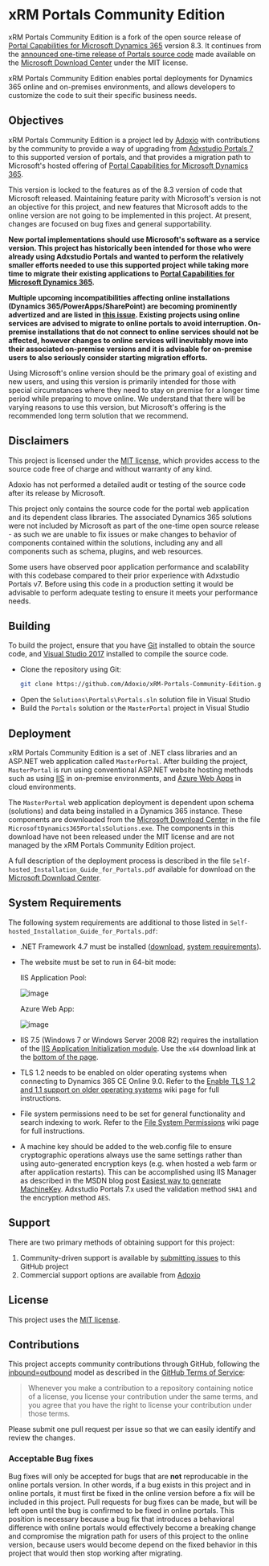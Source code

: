 # xRM Portals Community Edition

xRM Portals Community Edition is a fork of the open source release of [Portal Capabilities for Microsoft Dynamics 365](https://docs.microsoft.com/en-us/dynamics365/customer-engagement/portals/administer-manage-portal-dynamics-365) version 8.3. It continues from the [announced one-time release of Portals source code](https://roadmap.dynamics.com/?i=e2f80f10-118c-e711-8118-3863bb36dd08#) made available on the [Microsoft Download Center](https://www.microsoft.com/en-us/download/details.aspx?id=55789) under the MIT license.

xRM Portals Community Edition enables portal deployments for Dynamics 365 online and on-premises environments, and allows developers to customize the code to suit their specific business needs.

## Objectives

xRM Portals Community Edition is a project led by [Adoxio](https://www.adoxio.com/) with contributions by the community to provide a way of upgrading from [Adxstudio Portals 7](https://community.adxstudio.com/products/adxstudio-portals/releases/adxstudio-portals-7/) to this supported version of portals, and that provides a migration path to Microsoft's hosted offering of [Portal Capabilities for Microsoft Dynamics 365](https://docs.microsoft.com/en-us/dynamics365/customer-engagement/portals/administer-manage-portal-dynamics-365).

This version is locked to the features as of the 8.3 version of code that Microsoft released. Maintaining feature parity with Microsoft's version is not an objective for this project, and new features that Microsoft adds to the online version are not going to be implemented in this project. At present, changes are focused on bug fixes and general supportability.
 
**New portal implementations should use Microsoft's software as a service version. This project has historically been intended for those who were already using Adxstudio Portals and wanted to perform the relatively smaller efforts needed to use this supported project while taking more time to migrate their existing applications to [Portal Capabilities for Microsoft Dynamics 365](https://docs.microsoft.com/en-us/dynamics365/customer-engagement/portals/administer-manage-portal-dynamics-365).**

**Multiple  upcoming incompatibilities affecting online installations (Dynamics 365/PowerApps/SharePoint) are becoming prominently advertized and are listed in [this issue](https://github.com/Adoxio/xRM-Portals-Community-Edition/issues/123). Existing projects using online services are advised to migrate to online portals to avoid interruption. On-premise installations that do not connect to online services should not be affected, however changes to online services will inevitably move into their associated on-premise versions and it is advisable for on-premise users to also seriously consider starting migration efforts.**

Using Microsoft's online version should be the primary goal of existing and new users, and using this version is primarily intended for those with special circumstances where they need to stay on premise for a longer time period while preparing to move online. We understand that there will be varying reasons to use this version, but Microsoft's offering is the recommended long term solution that we recommend.

## Disclaimers

This project is licensed under the [MIT license](https://opensource.org/licenses/MIT), which provides access to the source code free of charge and without warranty of any kind.

Adoxio has not performed a detailed audit or testing of the source code after its release by Microsoft.

This project only contains the source code for the portal web application and its dependent class libraries. The associated Dynamics 365 solutions were not included by Microsoft as part of the one-time open source release - as such we are unable to fix issues or make changes to behavior of components contained within the solutions, including any and all components such as schema, plugins, and web resources.

Some users have observed poor application performance and scalability with this codebase compared to their prior experience with Adxstudio Portals v7. Before using this code in a production setting it would be advisable to perform adequate testing to ensure it meets your performance needs.

## Building

To build the project, ensure that you have [Git](https://git-scm.com/downloads) installed to obtain the source code, and [Visual Studio 2017](https://docs.microsoft.com/en-us/visualstudio/welcome-to-visual-studio) installed to compile the source code.

- Clone the repository using Git:
  ```sh
  git clone https://github.com/Adoxio/xRM-Portals-Community-Edition.git
  ```
- Open the `Solutions\Portals\Portals.sln` solution file in Visual Studio
- Build the `Portals` solution or the `MasterPortal` project in Visual Studio

## Deployment

xRM Portals Community Edition is a set of .NET class libraries and an ASP.NET web application called `MasterPortal`. After building the project, `MasterPortal` is run using conventional ASP.NET website hosting methods such as using [IIS](https://www.iis.net/) in on-premise environments, and [Azure Web Apps](https://docs.microsoft.com/en-ca/azure/app-service-web/app-service-web-overview) in cloud environments.

The `MasterPortal` web application  deployment is dependent upon schema (solutions) and data being installed in a Dynamics 365 instance. These components are downloaded from the [Microsoft Download Center](https://www.microsoft.com/en-us/download/details.aspx?id=55789) in the file `MicrosoftDynamics365PortalsSolutions.exe`. The components in this download have not been released under the MIT license and are not managed by the xRM Portals Community Edition project.

A full description of the deployment process is described in the file `Self-hosted_Installation_Guide_for_Portals.pdf` available for download on the [Microsoft Download Center](https://www.microsoft.com/en-us/download/details.aspx?id=55789).

## System Requirements

The following system requirements are additional to those listed in `Self-hosted_Installation_Guide_for_Portals.pdf`:

- .NET Framework 4.7 must be installed ([download](https://www.microsoft.com/net/download/dotnet-framework-runtime/net47), [system requirements](https://docs.microsoft.com/en-us/dotnet/framework/get-started/system-requirements)).

- The website must be set to run in 64-bit mode:

  IIS Application Pool:
   
  ![image](https://user-images.githubusercontent.com/10599498/30821566-03ec5466-a1e3-11e7-80bd-bb0b1c724452.png)

  Azure Web App:
   
  ![image](https://user-images.githubusercontent.com/10599498/30821633-468576ae-a1e3-11e7-8b45-e55df1742629.png)

- IIS 7.5 (Windows 7 or Windows Server 2008 R2) requires the installation of the [IIS Application Initialization module](https://www.iis.net/downloads/microsoft/application-initialization). Use the `x64` download link at the [bottom of the page](https://www.iis.net/downloads/microsoft/application-initialization#additionalDownloads).

- TLS 1.2 needs to be enabled on older operating systems when connecting to Dynamics 365 CE Online 9.0. Refer to the [Enable TLS 1.2 and 1.1 support on older operating systems](https://github.com/Adoxio/xRM-Portals-Community-Edition/wiki/Enable-TLS-1.2-and-1.1-support-on-older-operating-systems) wiki page for full instructions.

- File system permissions need to be set for general functionality and search indexing to work. Refer to the [File System Permissions](https://github.com/Adoxio/xRM-Portals-Community-Edition/wiki/File-System-Permissions) wiki page for full instructions.

- A machine key should be added to the web.config file to ensure cryptographic operations always use the same settings rather than using auto-generated encryption keys (e.g. when hosted a web farm or after application restarts). This can be accomplished using IIS Manager as described in the MSDN blog post [Easiest way to generate MachineKey](https://blogs.msdn.microsoft.com/amb/2012/07/31/easiest-way-to-generate-machinekey/). Adxstudio Portals 7.x used the validation method `SHA1` and the encryption method `AES`.

## Support

There are two primary methods of obtaining support for this project:

1. Community-driven support is available by [submitting issues](https://github.com/Adoxio/xRM-Portals-Community-Edition/issues) to this GitHub project
2. Commercial support options are available from [Adoxio](https://www.adoxio.com/xRM-Portals-Community-Edition/)

## License

This project uses the [MIT license](https://opensource.org/licenses/MIT).

## Contributions

This project accepts community contributions through GitHub, following the [inbound=outbound](https://opensource.guide/legal/#does-my-project-need-an-additional-contributor-agreement) model as described in the [GitHub Terms of Service](https://help.github.com/articles/github-terms-of-service/#6-contributions-under-repository-license):
> Whenever you make a contribution to a repository containing notice of a license, you license your contribution under the same terms, and you agree that you have the right to license your contribution under those terms.

Please submit one pull request per issue so that we can easily identify and review the changes.

### Acceptable Bug fixes

Bug fixes will only be accepted for bugs that are **not** reproducable in the online portals version. In other words, if a bug exists in this project and in online portals, it must first be fixed in the online version before a fix will be included in this project. Pull requests for bug fixes can be made, but will be left open until the bug is confirmed to be fixed in online portals. This position is necessary because a bug fix that introduces a behavioral difference with online portals would effectively become a breaking change and compromise the migration path for users of this project to the online version, because users would become depend on the fixed behavior in this project that would then stop working after migrating.
